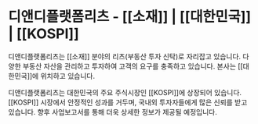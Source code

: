 # 디앤디플랫폼리츠 - [[소재]] | [[대한민국]] | [[KOSPI]]

디앤디플랫폼리츠는 [[소재]] 분야의 리츠(부동산 투자 신탁)로 자리잡고 있습니다. 다양한 부동산 자산을 관리하고 투자하여 고객의 요구를 충족하고 있습니다. 본사는 [[대한민국]]에 위치하고 있습니다.

디앤디플랫폼리츠는 대한민국의 주요 주식시장인 [[KOSPI]]에 상장되어 있습니다. [[KOSPI]] 시장에서 안정적인 성과를 거두며, 국내외 투자자들에게 많은 신뢰를 받고 있습니다. 향후 사업보고서를 통해 더욱 상세한 정보가 제공될 예정입니다.
